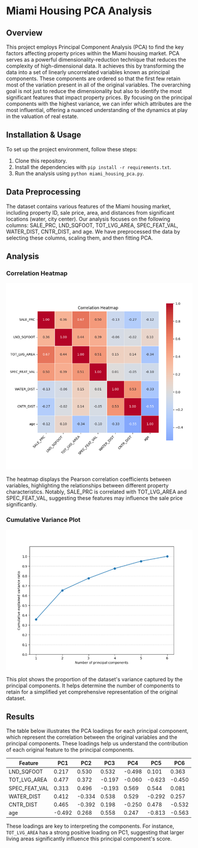 # Miami Housing PCA Analysis

## Overview
This project employs Principal Component Analysis (PCA) to find the key factors affecting property prices within the Miami housing market. PCA serves as a powerful dimensionality-reduction technique that reduces the complexity of high-dimensional data. It achieves this by transforming the data into a set of linearly uncorrelated variables known as principal components. These components are ordered so that the first few retain most of the variation present in all of the original variables. The overarching goal is not just to reduce the dimensionality but also to identify the most significant features that impact property prices. By focusing on the principal components with the highest variance, we can infer which attributes are the most influential, offering a nuanced understanding of the dynamics at play in the valuation of real estate.

## Installation & Usage
To set up the project environment, follow these steps:
1. Clone this repository.
2. Install the dependencies with `pip install -r requirements.txt`.
3. Run the analysis using `python miami_housing_pca.py`.


## Data Preprocessing
The dataset contains various features of the Miami housing market, including property ID, sale price, area, and distances from significant locations (water, city center). Our analysis focuses on the following columns: SALE_PRC, LND_SQFOOT, TOT_LVG_AREA, SPEC_FEAT_VAL, WATER_DIST, CNTR_DIST, and age. We have preprocessed the data by selecting these columns, scaling them, and then fitting PCA.

## Analysis
### Correlation Heatmap
![Correlation Heatmap](assets/Corr_heatmap.png)

The heatmap displays the Pearson correlation coefficients between variables, highlighting the relationships between different property characteristics. Notably, SALE_PRC is correlated with TOT_LVG_AREA and SPEC_FEAT_VAL, suggesting these features may influence the sale price significantly.

### Cumulative Variance Plot
![Cumulative Variance Plot](assets/principal_component_cumulative_plot.png)

This plot shows the proportion of the dataset's variance captured by the principal components. It helps determine the number of components to retain for a simplified yet comprehensive representation of the original dataset.

## Results
The table below illustrates the PCA loadings for each principal component, which represent the correlation between the original variables and the principal components. These loadings help us understand the contribution of each original feature to the principal components.

| Feature        | PC1     | PC2     | PC3     | PC4     | PC5     | PC6     |
|----------------|---------|---------|---------|---------|---------|---------|
| LND_SQFOOT     | 0.217   | 0.530   | 0.532   | -0.498  | 0.101   | 0.363   |
| TOT_LVG_AREA   | 0.477   | 0.372   | -0.197  | -0.060  | -0.623  | -0.450  |
| SPEC_FEAT_VAL  | 0.313   | 0.496   | -0.193  | 0.569   | 0.544   | 0.081   |
| WATER_DIST     | 0.412   | -0.334  | 0.538   | 0.529   | -0.292  | 0.257   |
| CNTR_DIST      | 0.465   | -0.392  | 0.198   | -0.250  | 0.478   | -0.532  |
| age            | -0.492  | 0.268   | 0.558   | 0.247   | -0.813  | -0.563  |

These loadings are key to interpreting the components. For instance, `TOT_LVG_AREA` has a strong positive loading on PC1, suggesting that larger living areas significantly influence this principal component's score.
